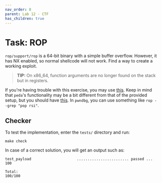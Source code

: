 ```yaml
---
nav_order: 8
parent: Lab 12 - CTF
has_children: true
---
```


# Task: ROP

`rop/support/rop` is a 64-bit binary with a simple buffer overflow.
However, it has NX enabled, so normal shellcode will not work.
Find a way to create a working exploit.

> **TIP:** On x86_64, function arguments are no longer found on the stack but in registers.

If you're having trouble with this exercise, you may use [this](https://www.ired.team/offensive-security/code-injection-process-injection/binary-exploitation/rop-chaining-return-oriented-programming).
Keep in mind that `peda`'s functionality may be a bit different from that of the provided setup, but you should have [this](https://github.com/JonathanSalwan/ROPgadget).
In `pwndbg`, you can use something like `rop --grep "pop rsi"`.

## Checker

To test the implementation, enter the `tests/` directory and run:

```console
make check
```

In case of a correct solution, you will get an output such as:

```text
test_payload                     ........................ passed ... 100

Total:                                                           100/100
```
